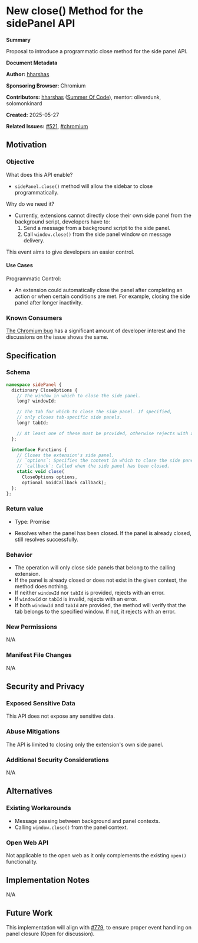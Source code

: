 # New close() Method for the sidePanel API

**Summary**

Proposal to introduce a programmatic close method for the side panel API.

**Document Metadata**

**Author:** [hharshas](https://github.com/hharshas)

**Sponsoring Browser:** Chromium

**Contributors:** [hharshas](https://github.com/hharshas) ([Summer Of
Code](https://summerofcode.withgoogle.com/)), mentor: oliverdunk, solomonkinard

**Created:** 2025-05-27

**Related Issues:** [#521](https://github.com/w3c/webextensions/issues/521),
[#chromium](https://issues.chromium.org/issues/403765214)

## Motivation

### Objective

What does this API enable?
- `sidePanel.close()` method will allow the sidebar to close programmatically.

Why do we need it?
- Currently, extensions cannot directly close their own side panel from the
  background script, developers have to:
  1. Send a message from a background script to the side panel.
  2. Call `window.close()` from the side panel window on message delivery.

This event aims to give developers an easier control.

#### Use Cases

Programmatic Control:
- An extension could automatically close the panel after completing an action or
  when certain conditions are met. For example, closing the side panel after longer
  inactivity.

### Known Consumers

[The Chromium bug](https://issues.chromium.org/issues/403765214) has a significant
amount of developer interest and the discussions on the issue shows the same.

## Specification

### Schema

```typescript
namespace sidePanel {
  dictionary CloseOptions {
    // The window in which to close the side panel.
    long? windowId;

    // The tab for which to close the side panel. If specified,
    // only closes tab-specific side panels.
    long? tabId;

    // At least one of these must be provided, otherwise rejects with an error.
  };

  interface Functions {
    // Closes the extension's side panel.
    // `options`: Specifies the context in which to close the side panel.
    // `callback`: Called when the side panel has been closed.
    static void close(
      CloseOptions options,
      optional VoidCallback callback);
  };
};
```

### Return value

- Type: Promise<void>

- Resolves when the panel has been closed. If the panel is
  already closed, still resolves successfully.

### Behavior

- The operation will only close side panels that belong to the
  calling extension.
- If the panel is already closed or does not exist in the given
  context, the method does nothing.
- If neither `windowId` nor `tabId` is provided, rejects with an error.
- If `windowId` or `tabId` is invalid, rejects with an error.
- If both `windowId` and `tabId` are provided, the method will verify
  that the tab belongs to the specified window. If not, it rejects with an error.

### New Permissions
N/A

### Manifest File Changes
N/A

## Security and Privacy

### Exposed Sensitive Data

This API does not expose any sensitive data.

### Abuse Mitigations

The API is limited to closing only the extension's own side panel.

### Additional Security Considerations

N/A

## Alternatives

### Existing Workarounds

* Message passing between background and panel contexts.
* Calling `window.close()` from the panel context.

### Open Web API

Not applicable to the open web as it only complements the existing `open()`
functionality.

## Implementation Notes

N/A

## Future Work

This implementation will align with
[#779](https://github.com/w3c/webextensions/pull/779), to ensure proper event
handling on panel closure (Open for discussion).
